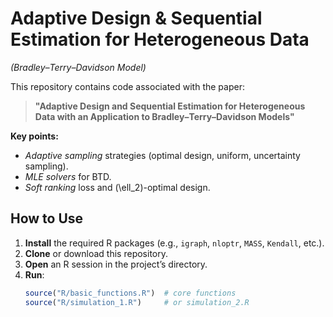 # Adaptive Design & Sequential Estimation for Heterogeneous Data
*(Bradley–Terry–Davidson Model)*

This repository contains code associated with the paper:

> **"Adaptive Design and Sequential Estimation for Heterogeneous Data with an Application to Bradley–Terry–Davidson Models"**  

**Key points:**
- *Adaptive sampling* strategies (optimal design, uniform, uncertainty sampling).
- *MLE solvers* for BTD.
- *Soft ranking* loss and \(\ell_2\)-optimal design.


## How to Use
1. **Install** the required R packages (e.g., `igraph`, `nloptr`, `MASS`, `Kendall`, etc.).
2. **Clone** or download this repository.
3. **Open** an R session in the project’s directory.
4. **Run**:
   ```r
   source("R/basic_functions.R")  # core functions
   source("R/simulation_1.R")     # or simulation_2.R
